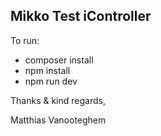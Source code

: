 ## Mikko Test iController

To run:

- composer install
- npm install
- npm run dev

Thanks & kind regards,

Matthias Vanooteghem
